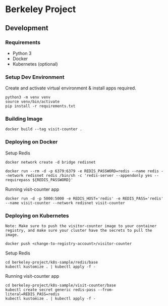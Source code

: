 # Berkeley Project
## Development
### Requirements
- Python 3
- Docker
- Kubernetes (optional)

### Setup Dev Environment
Create and activate virtual environment & install apps required.
```
python3 -m venv venv
source venv/bin/activate
pip install -r requirements.txt
```

### Building Image
```
docker build --tag visit-counter .
```

### Deploying on Docker
Setup Redis
```
docker network create -d bridge redisnet

docker run --rm -d -p 6379:6379 -e REDIS_PASSWORD=redis --name redis --network redisnet redis /bin/sh -c 'redis-server --appendonly yes --requirepass ${REDIS_PASSWORD}'
```

Running visit-counter app
```
docker run -d -p 5000:5000 -e REDIS_HOST='redis' -e REDIS_PASS='redis' --name visit-counter --network redisnet visit-counter 
```

### Deploying on Kubernetes
`Note: Make sure to push the visitor-counter image to your container registry, and make sure your cluster have the secrets to pull the image.`
```
docker push <change-to-registry-account>/visitor-counter
```

Setup Redis
```
cd berkeley-project/k8s-sample/redis/base
kubectl kustomize . | kubectl apply -f -
```

Running visit-counter app
```
cd berkeley-project/k8s-sample/visit-counter/base
kubectl create secret generic redis-pass --from-literal=REDIS_PASS=redis
kubectl kustomize . | kubectl apply -f -
```